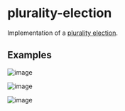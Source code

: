 # plurality-election
Implementation of a [plurality election](https://en.wikipedia.org/wiki/Plurality_voting).

## Examples
![image](https://github.com/Aeziren/plurality-election/assets/123553708/90eb4b6e-986d-4446-a5f0-f11191c83cd6)

![image](https://github.com/Aeziren/plurality-election/assets/123553708/f9704b4a-b285-4707-94a4-07ee9a9a8c58)

![image](https://github.com/Aeziren/plurality-election/assets/123553708/948cb44b-0523-44a8-b872-9286bb113d4b)



